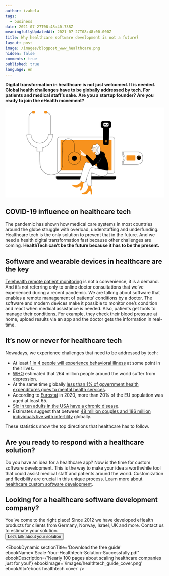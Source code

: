 ```yaml
---
author: izabela
tags:
  - business
date: 2021-07-27T08:48:40.738Z
meaningfullyUpdatedAt: 2021-07-27T08:48:00.000Z
title: Why healthcare software development is not a future?
layout: post
image: /images/blogpost_www_healthcare.png
hidden: false
comments: true
published: true
language: en
---
```

**Digital transformation in healthcare is not just welcomed. It is needed. Global health challenges have to be globally addressed by tech. For patients and medical staff’s sake. Are you a startup founder? Are you ready to join the eHealth movement?**

![telemedicine](../../static/images/healthcare_in_post.png)

## COVID-19 influence on healthcare tech

The pandemic has shown how medical care systems in most countries around the globe struggle with overload, understaffing and underfunding. Healthcare tech is the only solution to prevent that in the future. And we need a health digital transformation fast because other challenges are coming. **HealthTech can’t be the future because it has to be the present.**

## Software and wearable devices in healthcare are the key

[Telehealth remote patient monitoring](/blog/bluetooth-devices-that-change-healthcare/) is not a convenience, it is a demand. And it’s not referring only to online doctor consultations that we’ve experienced during a recent pandemic. We are talking about software that enables a remote management of patients’ conditions by a doctor. The software and modern devices make it possible to monitor one’s condition and react when medical assistance is needed. Also, patients get tools to manage their conditions. For example, they check their blood pressure at home, upload results via an app and the doctor gets the information in real-time. 

## It’s now or never for healthcare tech

Nowadays, we experience challenges that need to be addressed by tech:

* At least [1 in 4 people will experience behavioral illness](https://www2.deloitte.com/content/dam/insights/us/articles/glob114104_future-of-behavioral-health/GLOB114104_Future-of-behavioral-health.pdf) at some point in their lives.
* [WHO](https://www.who.int/news-room/fact-sheets/detail/mental-disorders) estimated that 264 million people around the world suffer from depression.
* At the same time globally [less than 1% of government health expenditures goes to mental health services](https://www2.deloitte.com/us/en/insights/industry/health-care/future-of-behavioral-health.html/#endnote-3).
* According to [Eurostat](https://ec.europa.eu/eurostat/statistics-explained/index.php?title=Population_structure_and_ageing) in 2020, more than 20% of the EU population was aged at least 65.
* [Six in ten adults in the USA have a chronic disease](https://www.cdc.gov/chronicdisease/about/index.htm).
* Estimates suggest that between [48 million couples and 186 million individuals live with infertility](https://www.who.int/news-room/fact-sheets/detail/infertility) globally.

These statistics show the top directions that healthcare has to follow.

## Are you ready to respond with a healthcare solution?

Do you have an idea for a healthcare app? Now is the time for custom software development. This is the way to make your idea a worthwhile tool that could assist medical staff and patients around the world. Customization and flexibility are crucial in this unique process. Learn more about [healthcare custom software development](/blog/how-to-develop-a-healthcare-app-startup-owner-perspective/).

<div className="block-button"><h2>Looking for a healthcare software development company?</h2><div>You’ve come to the right place! Since 2012 we have developed eHealth products for clients from Germany, Norway, Israel, UK and more. Contact us to estimate your solution.</div><a href="/start-project"><button>Let's talk about your solution</button></a></div>

<EbookDynamic sectionTitle='Download the free guide' ebookName='Scale-Your-Healthtech-Solution-Successfully.pdf' ebookDescription={'Nearly 100 pages about scaling healthcare companies just for you!'} ebookImage='/images/healthtech_guide_cover.png' ebookAlt='ebook healthtech cover' />